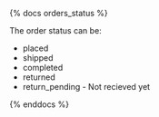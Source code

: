 {% docs orders_status %}

The order status can be:

- placed
- shipped
- completed
- returned
- return_pending  -  Not recieved yet

{% enddocs %}
